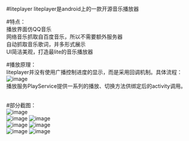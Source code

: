 #liteplayer
liteplayer是android上的一款开源音乐播放器<br />

#特点：<br />
播放界面仿QQ音乐<br />
网络音乐抓取自百度音乐，所以不需要额外服务器<br />
自动抓取音乐歌词，并多形式展示<br />
UI简洁美观，打造最lite的音乐播放器<br />

#播放原理：<br />
liteplayer并没有使用广播控制进度的显示，而是采用回调机制。具体流程：<br />
![image](http://git.oschina.net/qibin/LitePlayer/raw/master/images/pro.png)<br />
播放服务PlayService提供一系列的播放、切换方法供绑定后的activity调用。<br /><br />


#部分截图：<br />
![image](http://git.oschina.net/qibin/LitePlayer/raw/master/images/splash.png)<br />
![image](http://git.oschina.net/qibin/LitePlayer/raw/master/images/1.png)
![image](http://git.oschina.net/qibin/LitePlayer/raw/master/images/2.png)<br />
![image](http://git.oschina.net/qibin/LitePlayer/raw/master/images/3.png)
![image](http://git.oschina.net/qibin/LitePlayer/raw/master/images/4.png)<br />
![image](http://git.oschina.net/qibin/LitePlayer/raw/master/images/5.png)
![image](http://git.oschina.net/qibin/LitePlayer/raw/master/images/6.png)<br />